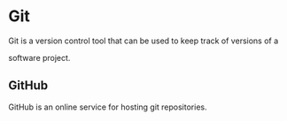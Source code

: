 # Git



Git is a version control tool that can be used to keep track of versions of a 

software project.



## GitHub



GitHub is an online service for hosting git repositories.



            

        
            
        